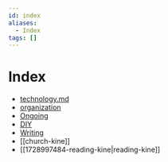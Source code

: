 ```yaml
---
id: index
aliases:
  - Index
tags: []
---
```


# Index

- [technology.md](technology.md)
- [organization](1728505907-organization)
- [Ongoing](Ongoing)
- [DIY](DIY)
- [Writing](1728573283-writing)
- [[church-kine]]
- [[1728997484-reading-kine|reading-kine]]
